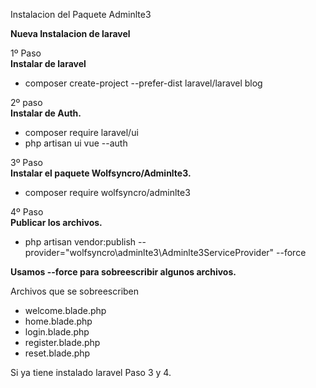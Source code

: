 Instalacion del Paquete Adminlte3

<b>Nueva Instalacion de laravel</b>

1º Paso<br>
<b> Instalar de laravel </b> <br>
- composer create-project --prefer-dist laravel/laravel blog<br>

2º paso<br>
<b>Instalar de Auth.</b><br>
- composer require laravel/ui
- php artisan ui vue --auth<br>

3º Paso<br>
<b>Instalar el paquete Wolfsyncro/Adminlte3.</b><br>
- composer require wolfsyncro/adminlte3<br>

4º Paso<br>
<b>Publicar los archivos.</b><br>
- php artisan vendor:publish --provider="wolfsyncro\adminlte3\Adminlte3ServiceProvider" --force<br>

<b>Usamos --force para sobreescribir algunos archivos.</b><br>

Archivos que se sobreescriben<br>
- welcome.blade.php
- home.blade.php
- login.blade.php
- register.blade.php
- reset.blade.php<br>

Si ya tiene instalado laravel Paso 3 y 4.